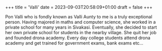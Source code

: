 +++
title = 'Valli'
date = 2023-09-03T20:58:09+01:00
draft = false
+++

Pon Valli who is fondly known as Valli Aunty to me is a truly exceptional person.
Having majored in maths and computer science, she worked in a private school for many years in Sivakasi. Eventually, she decided to start her own private school for students in the nearby village. She quit her job and founded drona academy. Every day college students attend drona academy and get trained for government exams, bank exams etc...
